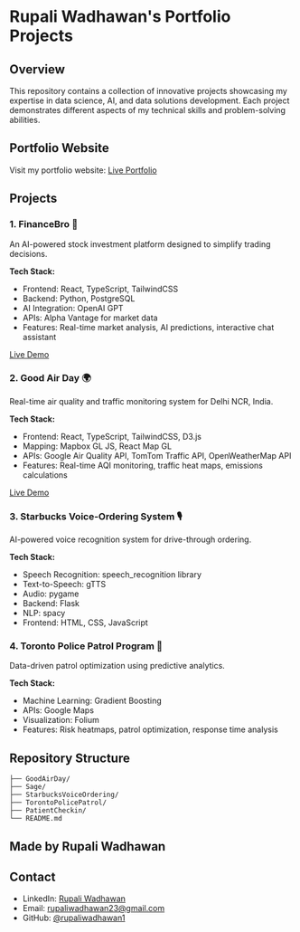 # Rupali Wadhawan's Portfolio Projects

## Overview
This repository contains a collection of innovative projects showcasing my expertise in data science, AI, and data solutions development. Each project demonstrates different aspects of my technical skills and problem-solving abilities.

## Portfolio Website
Visit my portfolio website: [Live Portfolio](https://rupaliwadhawan.com)

## Projects

### 1. FinanceBro 🚀
An AI-powered stock investment platform designed to simplify trading decisions.

**Tech Stack:**
- Frontend: React, TypeScript, TailwindCSS
- Backend: Python, PostgreSQL
- AI Integration: OpenAI GPT
- APIs: Alpha Vantage for market data
- Features: Real-time market analysis, AI predictions, interactive chat assistant

[Live Demo](https://finance-bro.replit.app/) 

### 2. Good Air Day 🌍
Real-time air quality and traffic monitoring system for Delhi NCR, India.

**Tech Stack:**
- Frontend: React, TypeScript, TailwindCSS, D3.js
- Mapping: Mapbox GL JS, React Map GL
- APIs: Google Air Quality API, TomTom Traffic API, OpenWeatherMap API
- Features: Real-time AQI monitoring, traffic heat maps, emissions calculations

[Live Demo](https://good-air-day.netlify.app/) 

### 3. Starbucks Voice-Ordering System 🎙️
AI-powered voice recognition system for drive-through ordering.

**Tech Stack:**
- Speech Recognition: speech_recognition library
- Text-to-Speech: gTTS
- Audio: pygame
- Backend: Flask
- NLP: spacy
- Frontend: HTML, CSS, JavaScript

### 4. Toronto Police Patrol Program 👮
Data-driven patrol optimization using predictive analytics.

**Tech Stack:**
- Machine Learning: Gradient Boosting
- APIs: Google Maps
- Visualization: Folium
- Features: Risk heatmaps, patrol optimization, response time analysis


## Repository Structure
```
├── GoodAirDay/
├── Sage/
├── StarbucksVoiceOrdering/
├── TorontoPolicePatrol/
├── PatientCheckin/
└── README.md
```

## Made by Rupali Wadhawan

## Contact
- LinkedIn: [Rupali Wadhawan](https://www.linkedin.com/in/rupali-wadhawan-5477817b/)
- Email: rupaliwadhawan23@gmail.com
- GitHub: [@rupaliwadhawan1](https://github.com/rupaliwadhawan1)

